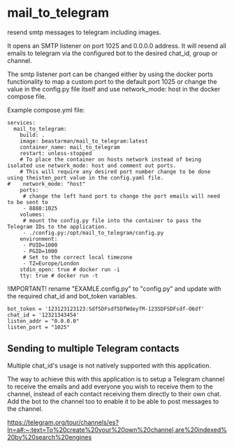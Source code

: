 # mail_to_telegram
resend smtp messages to telegram including images. 

It opens an SMTP listener on port 1025 and 0.0.0.0 address. It will resend all emails to telegram via the configured bot to the desired chat_id, group or channel.

The smtp listener port can be changed either by using the docker ports functionality to map a custom port to the default port 1025 or change the value in the config.py file itself and use network_mode: host in the docker compose file.

Example compose.yml file:

```
services:
  mail_to_telegram:
    build: .
    image: beastarman/mail_to_telegram:latest
    container_name: mail_to_telegram
    restart: unless-stopped
    # To place the container on hosts network instead of being isolated use network_mode: host and comment out ports.
    # This will require any desired port number change to be done using theisten_port value in the config.yaml file.
#    network_mode: "host"
    ports:
     # change the left hand port to change the port emails will need to be sent to
     - 8888:1025
    volumes:
     # mount the config.py file into the container to pass the Telegram IDs to the application.
     - ./config.py:/opt/mail_to_telegram/config.py
    environment:
     - PUID=1000
     - PGID=1000
     # Set to the correct local timezone
     - TZ=Europe/London
    stdin_open: true # docker run -i
    tty: true # docker run -t

```

!IMPORTANT!
rename "EXAMLE.config.py" to "config.py" and update with the required chat_id and bot_token variables.

```
bot_token = '123123123123:SdfSDFsdfSDfWdeyfM-123SDFSDFsdf-O6df'
chat_id = '12321343454'
listen_addr = "0.0.0.0"
listen_port = "1025"
```

## Sending to multiple Telegram contacts

Multiple chat_id's usage is not natively supported with this application. 

The way to achieve this with this application is to setup a Telegram channel to receive the emails and add everyone you wish to receive them to the channel, instead of each contact receiving them directly to their own chat. Add the bot to the channel too to enable it to be able to post messages to the channel.

https://telegram.org/tour/channels/es?ln=a#:~:text=To%20create%20your%20own%20channel,are%20indexed%20by%20search%20engines
